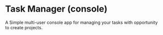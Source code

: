 # Task Manager (console)

A Simple multi-user console app for managing your tasks with opportunity to create projects.
